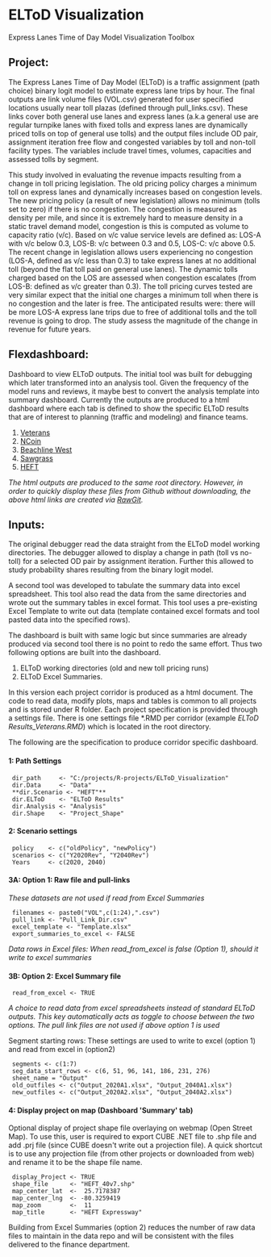 # ELToD Visualization
Express Lanes Time of Day Model Visualization Toolbox

## Project:
The Express Lanes Time of Day Model (ELToD) is a traffic assignment (path choice) binary logit model to estimate express lane trips by hour. The final outputs are link volume files (VOL.csv) generated for user specified locations usually near toll plazas (defined through pull_links.csv). These links cover both general use lanes and express lanes (a.k.a general use are regular turnpike lanes with fixed tolls and express lanes are dynamically priced tolls on top of general use tolls) and the output files include OD pair, assignment iteration free flow and congested variables by toll and non-toll facility types. The variables include travel times, volumes, capacities and assessed tolls by segment.

This study involved in evaluating the revenue impacts resulting from a change in toll pricing legislation. The old pricing policy charges a minimum toll on express lanes and dynamically increases based on congestion levels. The new pricing policy (a result of new legislation) allows no minimum (tolls set to zero) if there is no congestion. The congestion is measured as density per mile, and since it is extremely hard to measure density in a static travel demand model, congestion is this is computed as volume to capacity ratio (v/c). Based on v/c value service levels are defined as: LOS-A with v/c below 0.3, LOS-B: v/c between 0.3 and 0.5, LOS-C: v/c above 0.5. The recent change in legislation allows users experiencing no congestion (LOS-A, defined as v/c less than 0.3) to take express lanes at no additional toll (beyond the flat toll paid on general use lanes). The dynamic tolls charged based on the LOS are assessed when congestion escalates (from LOS-B: defined as v/c greater than 0.3). The toll pricing curves tested are very similar expect that the initial one charges a minimum toll when there is no congestion and the later is free. The anticipated results were: there will be more LOS-A express lane trips due to free of additional tolls and the toll revenue is going to drop. The study assess the magnitude of the change in revenue for future years.


## Flexdashboard:
Dashboard to view ELToD outputs. The initial tool was built for debugging which later transformed into an analysis tool. Given the frequency of the model runs and reviews, it maybe best to convert the analysis template into summary dashboard.  Currently the outputs are produced to a html dashboard where each tab is defined to show the specific ELToD results that are of interest to planning (traffic and modeling) and finance teams.

1. [Veterans](https://cdn.rawgit.com/4Step/ELToD_Visualization/e1290453/ELToD_Results_Veterans.html)
2. [NCoin](https://cdn.rawgit.com/4Step/ELToD_Visualization/e1290453/ELToD_Results_NCoin.html)
3. [Beachline  West](https://cdn.rawgit.com/4Step/ELToD_Visualization/e1290453/ELToD_Results_BLW.html)
4. [Sawgrass](https://cdn.rawgit.com/4Step/ELToD_Visualization/e1290453/ELToD_Results_Sawgrass.html)
5. [HEFT](https://cdn.rawgit.com/4Step/ELToD_Visualization/e1290453/ELToD_Results_HEFT.html)

*The html outputs are produced to the same root directory. However, in order to quickly display these files from Github without downloading, the above html links are created via [RawGit](http://rawgit.com/).*

## Inputs:
The original debugger read the data straight from the ELToD model working directories. The debugger allowed to display a change in path (toll vs no-toll) for a selected OD pair by assignment iteration. Further this allowed to study probability shares resulting from the binary logit model.

A second tool was developed to tabulate the summary data into excel spreadsheet. This tool also read the data from the same directories and wrote out the summary tables in excel format. This tool uses a pre-existing Excel Template to write out data (template contained excel formats and tool pasted data into the specified rows).

The dashboard is built with same logic but since summaries are already produced via second tool there is no point to redo the same effort. Thus two following options are built into the dashboard.

1. ELToD working directories (old and new toll pricing runs)
2. ELToD Excel Summaries.

In this version each project corridor is produced as a html document. The code to read data, modify plots, maps and tables is common to all projects and is stored under R folder. Each project specification is provided through a settings file. There is one settings file \*.RMD per corridor (example *ELToD Results_Veterans.RMD*) which is located in the root directory.

The following are the specification to produce corridor specific dashboard.

#### 1: Path Settings
     dir_path     <- "C:/projects/R-projects/ELToD_Visualization"  
     dir.Data     <- "Data"  
     **dir.Scenario <- "HEFT"**  
     dir.ELToD    <- "ELToD Results"  
     dir.Analysis <- "Analysis"  
     dir.Shape    <- "Project_Shape"  

#### 2: Scenario settings
     policy    <- c("oldPolicy", "newPolicy")  
     scenarios <- c("Y2020Rev", "Y2040Rev")  
     Years     <- c(2020, 2040)  

#### 3A: Option 1: Raw file and pull-links
*These datasets are not used if read from Excel Summaries*  

     filenames <- paste0("VOL",c(1:24),".csv")  
     pull_link <- "Pull_Link_Dir.csv"  
     excel_template <- "Template.xlsx"  
     export_summaries_to_excel <- FALSE
 *Data rows in Excel files: When read_from_excel is false (Option 1), should it write to excel summaries*  

#### 3B: Option 2: Excel Summary file
     read_from_excel <- TRUE
 *A choice to read data from excel spreadsheets instead of standard ELToD outputs. This key automatically acts as toggle to choose between the two options. The pull link files are not used if above option 1 is used*  

Segment starting rows: These settings are used to write to excel (option 1) and read from excel in (option2)  

     segments <- c(1:7)  
     seg_data_start_rows <- c(6, 51, 96, 141, 186, 231, 276)  
     sheet_name = "Output"  
     old_outfiles <- c("Output_2020A1.xlsx", "Output_2040A1.xlsx")  
     new_outfiles <- c("Output_2020A2.xlsx", "Output_2040A2.xlsx")  

#### 4: Display project on map (Dashboard 'Summary' tab)
Optional display of project shape file overlaying on webmap (Open Street Map). To use this, user is required to export CUBE .NET file to .shp file and add .prj file (since CUBE doesn't write out a projection file). A quick shortcut is to use any projection file (from other projects or downloaded from web) and rename it to be the shape file name.  

     display_Project <- TRUE  
     shape_file      <- "HEFT_40v7.shp"  
     map_center_lat  <-  25.7178387  
     map_center_lng  <- -80.3259419  
     map_zoom        <-  11  
     map_title       <- "HEFT Expressway"    

Building from Excel Summaries (option 2) reduces the number of raw data files to maintain in the data repo and will be consistent with the files delivered to the finance department.
